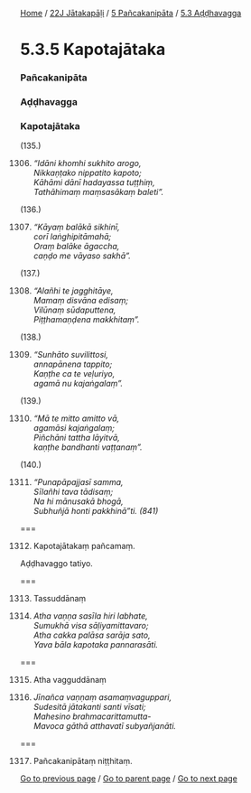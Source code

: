 
[Home](/) / [22J Jātakapāḷi](/tipitaka/22J.md) / [5 Pañcakanipāta](/tipitaka/22J/5.md) / [5.3 Aḍḍhavagga](/tipitaka/22J/5/5.3.md)

# 5.3.5 Kapotajātaka

### Pañcakanipāta

### Aḍḍhavagga

### Kapotajātaka

(135.)

1306. _“Idāni khomhi sukhito arogo,_  
_Nikkaṇṭako nippatito kapoto;_  
_Kāhāmi dānī hadayassa tuṭṭhiṃ,_  
_Tathāhimaṃ maṃsasākaṃ baleti”._  


(136.)

1307. _“Kāyaṃ balākā sikhinī,_  
_corī laṅghipitāmahā;_  
_Oraṃ balāke āgaccha,_  
_caṇḍo me vāyaso sakhā”._  


(137.)

1308. _“Alañhi te jagghitāye,_  
_Mamaṃ disvāna edisaṃ;_  
_Vilūnaṃ sūdaputtena,_  
_Piṭṭhamaṇḍena makkhitaṃ”._  


(138.)

1309. _“Sunhāto suvilittosi,_  
_annapānena tappito;_  
_Kaṇṭhe ca te veḷuriyo,_  
_agamā nu kajaṅgalaṃ”._  


(139.)

1310. _“Mā te mitto amitto vā,_  
_agamāsi kajaṅgalaṃ;_  
_Piñchāni tattha lāyitvā,_  
_kaṇṭhe bandhanti vaṭṭanaṃ”._  


(140.)

1311. _“Punapāpajjasī samma,_  
_Sīlañhi tava tādisaṃ;_  
_Na hi mānusakā bhogā,_  
_Subhuñjā honti pakkhinā”ti. (841)_  


===

1312. Kapotajātakaṃ pañcamaṃ.

  
Aḍḍhavaggo tatiyo.



===

1313. Tassuddānaṃ



1314. _Atha vaṇṇa sasīla hiri labhate,_  
_Sumukhā visa sāḷiyamittavaro;_  
_Atha cakka palāsa sarāja sato,_  
_Yava bāla kapotaka pannarasāti._  


===

1315. Atha vagguddānaṃ



1316. _Jīnañca vaṇṇaṃ asamaṃvaguppari,_  
_Sudesitā jātakanti santi vīsati;_  
_Mahesino brahmacarittamutta-_  
_Mavoca gāthā atthavatī subyañjanāti._  


===

1317. Pañcakanipātaṃ niṭṭhitaṃ.



[Go to previous page](/tipitaka/22J/5/5.3/5.3.4.md) / [Go to parent page](/tipitaka/22J/5/5.3.md) / [Go to next page](/tipitaka/22J/6.md)



